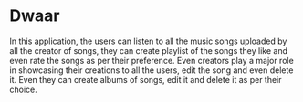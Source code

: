 # Dwaar

In this application, the users can listen to all the music songs uploaded by all the creator of songs, they can create playlist of the songs they like and even rate the songs as per their preference. Even creators play a major role in showcasing their creations to all the users, edit the song and even delete it. Even they can create albums of songs, edit it and delete it as per their choice.
